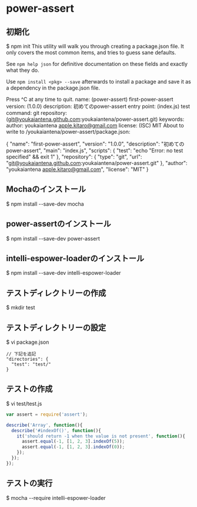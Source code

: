 # power-assert

## 初期化
$ npm init
This utility will walk you through creating a package.json file.
It only covers the most common items, and tries to guess sane defaults.

See `npm help json` for definitive documentation on these fields
and exactly what they do.

Use `npm install <pkg> --save` afterwards to install a package and
save it as a dependency in the package.json file.

Press ^C at any time to quit.
name: (power-assert) first-power-assert
version: (1.0.0)
description: 初めてのpower-assert
entry point: (index.js)
test command:
git repository: (git@youkaiantena.github.com:youkaiantena/power-assert.git)
keywords:
author: youkaiantena <apple.kitaro@gmail.com>
license: (ISC) MIT
About to write to /youkaiantena/power-assert/package.json:

{
  "name": "first-power-assert",
  "version": "1.0.0",
  "description": "初めてのpower-assert",
  "main": "index.js",
  "scripts": {
    "test": "echo \"Error: no test specified\" && exit 1"
  },
  "repository": {
    "type": "git",
    "url": "git@youkaiantena.github.com:youkaiantena/power-assert.git"
  },
  "author": "youkaiantena <apple.kitaro@gmail.com>",
  "license": "MIT"
}

## Mochaのインストール
$ npm install --save-dev mocha

## power-assertのインストール
$ npm install --save-dev power-assert

## intelli-espower-loaderのインストール
$ npm install --save-dev intelli-espower-loader

## テストディレクトリーの作成
$ mkdir test

## テストディレクトリーの設定
$ vi package.json

```
// 下記を追記
"directories": {
  "test": "test/"
}
```

## テストの作成
$ vi test/test.js

```javascript:test/test.js
var assert = require('assert');

describe('Array', function(){
  describe('#indexOf()', function(){
    it('should return -1 when the value is not present', function(){
      assert.equal(-1, [1, 2, 3].indexOf(5));
      assert.equal(-1, [1, 2, 3].indexOf(0));
    });
  });
});
```

## テストの実行
$ mocha --require intelli-espower-loader
